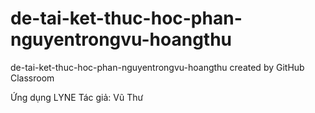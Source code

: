 # de-tai-ket-thuc-hoc-phan-nguyentrongvu-hoangthu
de-tai-ket-thuc-hoc-phan-nguyentrongvu-hoangthu created by GitHub Classroom

Ứng dụng LYNE
Tác giả: Vũ
         Thư
